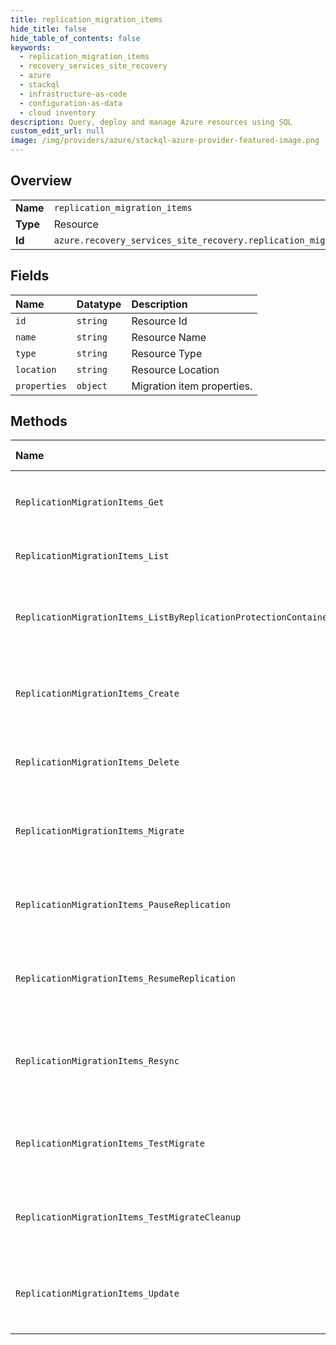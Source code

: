 ```yaml
---
title: replication_migration_items
hide_title: false
hide_table_of_contents: false
keywords:
  - replication_migration_items
  - recovery_services_site_recovery
  - azure    
  - stackql
  - infrastructure-as-code
  - configuration-as-data
  - cloud inventory
description: Query, deploy and manage Azure resources using SQL
custom_edit_url: null
image: /img/providers/azure/stackql-azure-provider-featured-image.png
---
```

  
    

## Overview
<table><tbody>
<tr><td><b>Name</b></td><td><code>replication_migration_items</code></td></tr>
<tr><td><b>Type</b></td><td>Resource</td></tr>
<tr><td><b>Id</b></td><td><code>azure.recovery_services_site_recovery.replication_migration_items</code></td></tr>
</tbody></table>

## Fields
| Name | Datatype | Description |
|:-----|:---------|:------------|
| `id` | `string` | Resource Id |
| `name` | `string` | Resource Name |
| `type` | `string` | Resource Type |
| `location` | `string` | Resource Location |
| `properties` | `object` | Migration item properties. |
## Methods
| Name | Accessible by | Required Params | Description |
|:-----|:--------------|:----------------|:------------|
| `ReplicationMigrationItems_Get` | `SELECT` | `api-version, fabricName, migrationItemName, protectionContainerName, resourceGroupName, resourceName, subscriptionId` |  |
| `ReplicationMigrationItems_List` | `SELECT` | `api-version, resourceGroupName, resourceName, subscriptionId` |  |
| `ReplicationMigrationItems_ListByReplicationProtectionContainers` | `SELECT` | `api-version, fabricName, protectionContainerName, resourceGroupName, resourceName, subscriptionId` | Gets the list of ASR migration items in the protection container. |
| `ReplicationMigrationItems_Create` | `INSERT` | `api-version, fabricName, migrationItemName, protectionContainerName, resourceGroupName, resourceName, subscriptionId, data__properties` | The operation to create an ASR migration item (enable migration). |
| `ReplicationMigrationItems_Delete` | `DELETE` | `api-version, fabricName, migrationItemName, protectionContainerName, resourceGroupName, resourceName, subscriptionId` | The operation to delete an ASR migration item. |
| `ReplicationMigrationItems_Migrate` | `EXEC` | `api-version, fabricName, migrationItemName, protectionContainerName, resourceGroupName, resourceName, subscriptionId, data__properties` | The operation to initiate migration of the item. |
| `ReplicationMigrationItems_PauseReplication` | `EXEC` | `api-version, fabricName, migrationItemName, protectionContainerName, resourceGroupName, resourceName, subscriptionId, data__properties` | The operation to initiate pause replication of the item. |
| `ReplicationMigrationItems_ResumeReplication` | `EXEC` | `api-version, fabricName, migrationItemName, protectionContainerName, resourceGroupName, resourceName, subscriptionId, data__properties` | The operation to initiate resume replication of the item. |
| `ReplicationMigrationItems_Resync` | `EXEC` | `api-version, fabricName, migrationItemName, protectionContainerName, resourceGroupName, resourceName, subscriptionId, data__properties` | The operation to resynchronize replication of an ASR migration item. |
| `ReplicationMigrationItems_TestMigrate` | `EXEC` | `api-version, fabricName, migrationItemName, protectionContainerName, resourceGroupName, resourceName, subscriptionId, data__properties` | The operation to initiate test migration of the item. |
| `ReplicationMigrationItems_TestMigrateCleanup` | `EXEC` | `api-version, fabricName, migrationItemName, protectionContainerName, resourceGroupName, resourceName, subscriptionId, data__properties` | The operation to initiate test migrate cleanup. |
| `ReplicationMigrationItems_Update` | `EXEC` | `api-version, fabricName, migrationItemName, protectionContainerName, resourceGroupName, resourceName, subscriptionId` | The operation to update the recovery settings of an ASR migration item. |
